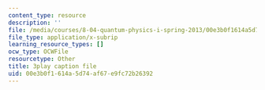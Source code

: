 ```yaml
---
content_type: resource
description: ''
file: /media/courses/8-04-quantum-physics-i-spring-2013/00e3b0f1614a5d74af67e9fc72b26392_Oq4OHT4hhJc.vtt
file_type: application/x-subrip
learning_resource_types: []
ocw_type: OCWFile
resourcetype: Other
title: 3play caption file
uid: 00e3b0f1-614a-5d74-af67-e9fc72b26392
---
```

